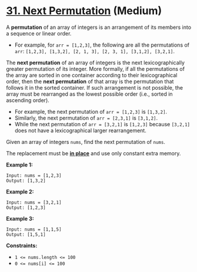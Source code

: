# [31. Next Permutation][link] (Medium)

[link]: https://leetcode.com/problems/next-permutation/

A **permutation** of an array of integers is an arrangement of its members into a sequence or linear
order.

- For example, for `arr = [1,2,3]`, the following are all the permutations of `arr`: `[1,2,3],
[1,3,2], [2, 1, 3], [2, 3, 1], [3,1,2], [3,2,1]`.

The **next permutation** of an array of integers is the next lexicographically greater permutation
of its integer. More formally, if all the permutations of the array are sorted in one container
according to their lexicographical order, then the **next permutation** of that array is the
permutation that follows it in the sorted container. If such arrangement is not possible, the array
must be rearranged as the lowest possible order (i.e., sorted in ascending order).

- For example, the next permutation of `arr = [1,2,3]` is `[1,3,2]`.
- Similarly, the next permutation of `arr = [2,3,1]` is `[3,1,2]`.
- While the next permutation of `arr = [3,2,1]` is `[1,2,3]` because `[3,2,1]` does not have a
lexicographical larger rearrangement.

Given an array of integers `nums`, find the next permutation of `nums`.

The replacement must be **[in place](http://en.wikipedia.org/wiki/In-place_algorithm)** and use only
constant extra memory.

**Example 1:**

```
Input: nums = [1,2,3]
Output: [1,3,2]
```

**Example 2:**

```
Input: nums = [3,2,1]
Output: [1,2,3]
```

**Example 3:**

```
Input: nums = [1,1,5]
Output: [1,5,1]
```

**Constraints:**

- `1 <= nums.length <= 100`
- `0 <= nums[i] <= 100`
